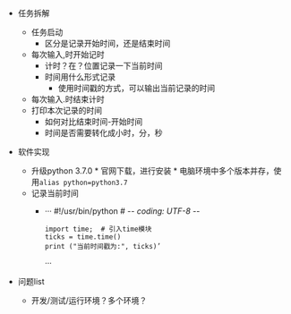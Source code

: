 * 任务拆解
   * 任务启动
      * 区分是记录开始时间，还是结束时间
   * 每次输入,时开始记时
      * 计时？在？位置记录一下当前时间
      * 时间用什么形式记录
         * 使用时间戳的方式，可以输出当前记录的时间
   * 每次输入.时结束计时
   * 打印本次记录的时间
      * 如何对比结束时间-开始时间
      * 时间是否需要转化成小时，分，秒
      
* 软件实现
    * 升级python 3.7.0 
          * 官网下载，进行安装
          * 电脑环境中多个版本并存，使用`alias python=python3.7`
    * 记录当前时间
        *  ···
              #!/usr/bin/python
               # -*- coding: UTF-8 -*-
 
               import time;  # 引入time模块
               ticks = time.time()
               print ("当前时间戳为:", ticks)’
            ···
     
* 问题list
  * 开发/测试/运行环境？多个环境？
